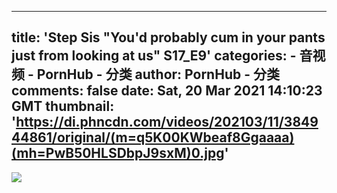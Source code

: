 
---
title: 'Step Sis "You'd probably cum in your pants just from looking at us" S17_E9'
categories: 
    - 音视频
    - PornHub - 分类
author: PornHub - 分类
comments: false
date: Sat, 20 Mar 2021 14:10:23 GMT
thumbnail: 'https://di.phncdn.com/videos/202103/11/384944861/original/(m=q5K00KWbeaf8Ggaaaa)(mh=PwB50HLSDbpJ9sxM)0.jpg'
---

<div>   
<img src="https://di.phncdn.com/videos/202103/11/384944861/original/(m=q5K00KWbeaf8Ggaaaa)(mh=PwB50HLSDbpJ9sxM)0.jpg" referrerpolicy="no-referrer">  
</div>
            